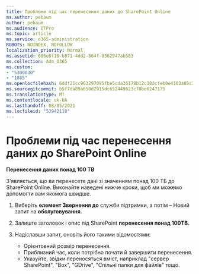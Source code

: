 ```yaml
---
title: Проблеми під час перенесення даних до SharePoint Online
ms.author: pebaum
author: pebaum
ms.audience: ITPro
ms.topic: article
ms.service: o365-administration
ROBOTS: NOINDEX, NOFOLLOW
localization_priority: Normal
ms.assetid: 686e8f18-b871-4dd2-864f-8562947ab583
ms.collection: Adm_O365
ms.custom:
- "5300030"
- "1885"
ms.openlocfilehash: 6ddf21cc963297095fbe5cda36178b12c103cfeb0e4103a05c39f23ee634f158
ms.sourcegitcommit: b5f7da89a650d2915dc652449623c78be6247175
ms.translationtype: MT
ms.contentlocale: uk-UA
ms.lasthandoff: 08/05/2021
ms.locfileid: "53942118"
---
```

# <a name="issues-while-migrating-data-to-sharepoint-online"></a>Проблеми під час перенесення даних до SharePoint Online

**Перенесення даних понад 100 TB**

З'являється, що ви перенесете дані зі значенням понад 100 ТБ до SharePoint Online. Виконайте наведені нижче кроки, щоб ми можемо допомогти вам якомога швидше. 

1. Виберіть **елемент Звернення до** служби підтримки, а потім – Новий запит на **обслуговування.** 
2. Залиште заголовок і опис під SharePoint **перенесення понад 100TB.**
3. Надіславши запит, оновіть його такими відомостями: 

    - Орієнтовний розмір перенесення.
    - Приблизний час, коли потрібно почати й завершити перенесення.
    - Указуйте, звідки переносяться вміст, наприклад "сервер SharePoint", "Box", "GDrive", "Спільні папки для файлів" тощо.
